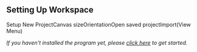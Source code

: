 ## __Setting Up Workspace__ ##
Setup New ProjectCanvas sizeOrientationOpen saved projectImport(View Menu)

*If you haven't installed the program yet, please [click here](start.md) to get started.*

